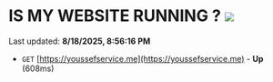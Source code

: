 # IS MY WEBSITE RUNNING ? [![](https://img.shields.io/static/v1?label=Sponsor&message=%E2%9D%A4&logo=GitHub&color=%23fe8e86)](https://github.com/sponsors/Youssef-Lehmam)

Last updated: **8/18/2025, 8:56:16 PM**

- `GET` [https://youssefservice.me](https://youssefservice.me) - **Up** (608ms)
